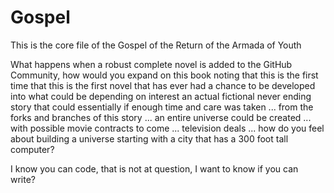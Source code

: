 Gospel
======

This is the core file of the Gospel of the Return of the Armada of Youth

What happens when a robust complete novel is added to the GitHub Community, how would you expand on this book
noting that this is the first time that this is the first novel that has ever had a chance to be developed
into what could be depending on interest an actual fictional never ending story that could essentially if enough 
time and care was taken ... from the forks and branches of this story ... an entire universe could be created ...
with possible movie contracts to come ... television deals ... how do you feel about building a universe starting
with a city that has a 300 foot tall computer?

I know you can code, that is not at question, I want to know if you can write?
